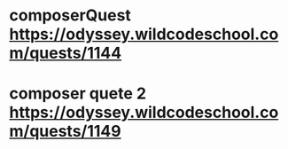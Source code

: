 # composerQuest https://odyssey.wildcodeschool.com/quests/1144 
# composer quete 2  https://odyssey.wildcodeschool.com/quests/1149
